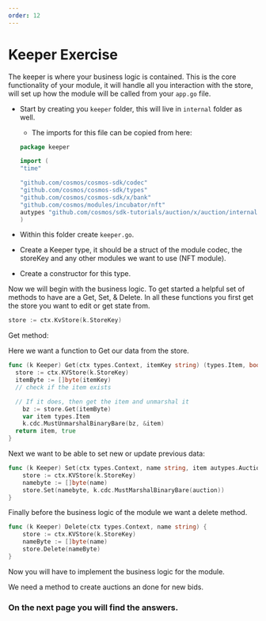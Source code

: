 ```yaml
---
order: 12
---
```


# Keeper Exercise

The keeper is where your business logic is contained. This is the core functionality of your module, it will handle all you interaction with the store, will set up how the module will be called from your `app.go` file.

- Start by creating you `keeper` folder, this will live in `internal` folder as well.

  - The imports for this file can be copied from here:

  ```go
  package keeper

  import (
  "time"

  "github.com/cosmos/cosmos-sdk/codec"
  "github.com/cosmos/cosmos-sdk/types"
  "github.com/cosmos/cosmos-sdk/x/bank"
  "github.com/cosmos/modules/incubator/nft"
  autypes "github.com/cosmos/sdk-tutorials/auction/x/auction/internal/types"
  )
  ```

- Within this folder create `keeper.go`.
- Create a Keeper type, it should be a struct of the module codec, the storeKey and any other modules we want to use (NFT module).
- Create a constructor for this type.

Now we will begin with the business logic. To get started a helpful set of methods to have are a Get, Set, & Delete. In all these functions you first get the store you want to edit or get state from.

```go
store := ctx.KvStore(k.StoreKey)
```

Get method:

Here we want a function to Get our data from the store.

```go
func (k Keeper) Get(ctx types.Context, itemKey string) (types.Item, bool) {
  store := ctx.KVStore(k.StoreKey)
  itemByte := []byte(itemKey)
  // check if the item exists

  // If it does, then get the item and unmarshal it
	bz := store.Get(itemByte)
	var item types.Item
	k.cdc.MustUnmarshalBinaryBare(bz, &item)
  return item, true
}
```

Next we want to be able to set new or update previous data:

```go
func (k Keeper) Set(ctx types.Context, name string, item autypes.Auction) {
	store := ctx.KVStore(k.StoreKey)
	namebyte := []byte(name)
	store.Set(namebyte, k.cdc.MustMarshalBinaryBare(auction))
}
```

Finally before the business logic of the module we want a delete method.

```go
func (k Keeper) Delete(ctx types.Context, name string) {
	store := ctx.KVStore(k.StoreKey)
	nameByte := []byte(name)
	store.Delete(nameByte)
}
```

Now you will have to implement the business logic for the module.

We need a method to create auctions an done for new bids.

### On the next page you will find the answers.
